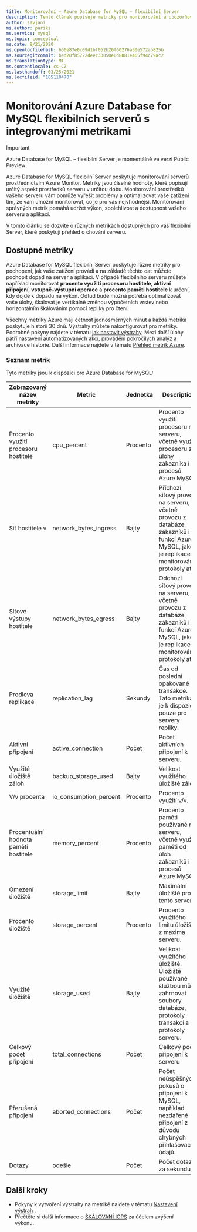 ```yaml
---
title: Monitorování – Azure Database for MySQL – flexibilní Server
description: Tento článek popisuje metriky pro monitorování a upozorňování Azure Database for MySQL flexibilního serveru, včetně informací o PROCESORech, úložištích a připojeních.
author: savjani
ms.author: pariks
ms.service: mysql
ms.topic: conceptual
ms.date: 9/21/2020
ms.openlocfilehash: 660e87e0c09d1bf052b20f60276a30e572ab825b
ms.sourcegitcommit: bed20f85722deec33050e0d8881e465f94c79ac2
ms.translationtype: MT
ms.contentlocale: cs-CZ
ms.lasthandoff: 03/25/2021
ms.locfileid: "105110470"
---
```

# <a name="monitor-azure-database-for-mysql-flexible-servers-with-built-in-metrics"></a>Monitorování Azure Database for MySQL flexibilních serverů s integrovanými metrikami

> [!IMPORTANT] 
> Azure Database for MySQL – flexibilní Server je momentálně ve verzi Public Preview.

Azure Database for MySQL flexibilní Server poskytuje monitorování serverů prostřednictvím Azure Monitor. Metriky jsou číselné hodnoty, které popisují určitý aspekt prostředků serveru v určitou dobu. Monitorování prostředků vašeho serveru vám pomůže vyřešit problémy a optimalizovat vaše zatížení tím, že vám umožní monitorovat, co je pro vás nejvhodnější. Monitorování správných metrik pomáhá udržet výkon, spolehlivost a dostupnost vašeho serveru a aplikací.

V tomto článku se dozvíte o různých metrikách dostupných pro váš flexibilní Server, které poskytují přehled o chování serveru.

## <a name="available-metrics"></a>Dostupné metriky

Azure Database for MySQL flexibilní Server poskytuje různé metriky pro pochopení, jak vaše zatížení provádí a na základě těchto dat můžete pochopit dopad na server a aplikaci. V případě flexibilního serveru můžete například monitorovat **procento využití procesoru hostitele**, **aktivní připojení**, **vstupně-výstupní operace** a **procento paměti hostitele** k určení, kdy dojde k dopadu na výkon. Odtud bude možná potřeba optimalizovat vaše úlohy, škálovat je vertikálně změnou výpočetních vrstev nebo horizontálním škálováním pomocí repliky pro čtení.

Všechny metriky Azure mají četnost jednosměrných minut a každá metrika poskytuje historii 30 dnů. Výstrahy můžete nakonfigurovat pro metriky. Podrobné pokyny najdete v tématu [jak nastavit výstrahy](./how-to-alert-on-metric.md). Mezi další úlohy patří nastavení automatizovaných akcí, provádění pokročilých analýz a archivace historie. Další informace najdete v tématu [Přehled metrik Azure](../../azure-monitor/data-platform.md).

### <a name="list-of-metrics"></a>Seznam metrik
Tyto metriky jsou k dispozici pro Azure Database for MySQL:

|Zobrazovaný název metriky|Metric|Jednotka|Description|
|---|---|---|---|
|Procento využití procesoru hostitele|cpu_percent|Procento|Procento využití procesoru na serveru, včetně využití procesoru z úlohy zákazníka i procesů Azure MySQL|
|Síť hostitele v |network_bytes_ingress|Bajty|Příchozí síťový provoz na serveru, včetně provozu z databáze zákazníků i funkcí Azure MySQL, jako je replikace, monitorování, protokoly atd.|
|Síťové výstupy hostitele|network_bytes_egress|Bajty|Odchozí síťový provoz na serveru, včetně provozu z databáze zákazníků i funkcí Azure MySQL, jako je replikace, monitorování, protokoly atd.|
|Prodleva replikace|replication_lag|Sekundy|Čas od poslední opakované transakce. Tato metrika je k dispozici pouze pro servery repliky.|
|Aktivní připojení|active_connection|Počet|Počet aktivních připojení k serveru.|
|Využité úložiště záloh|backup_storage_used|Bajty|Velikost využitého úložiště záloh.|
|V/v procenta|io_consumption_percent|Procento|Procento využití v/v.|
|Procentuální hodnota paměti hostitele|memory_percent|Procento|Procento paměti používané na serveru, včetně využití paměti od úloh zákazníků i procesů Azure MySQL|
|Omezení úložiště|storage_limit|Bajty|Maximální úložiště pro tento server.|
|Procento úložiště|storage_percent|Procento|Procento využitého limitu úložiště z maxima serveru.|
|Využité úložiště|storage_used|Bajty|Velikost využitého úložiště. Úložiště používané službou může zahrnovat soubory databáze, protokoly transakcí a protokoly serveru.|
|Celkový počet připojení|total_connections|Počet|Celkový počet připojení k serveru|
|Přerušená připojení|aborted_connections|Počet|Počet neúspěšných pokusů o připojení k MySQL, například nezdařené připojení z důvodu chybných přihlašovacích údajů.|
|Dotazy|odešle|Počet|Počet dotazů za sekundu|

## <a name="next-steps"></a>Další kroky
- Pokyny k vytvoření výstrahy na metrikě najdete v tématu [Nastavení výstrah](./how-to-alert-on-metric.md) .
- Přečtěte si další informace o [ŠKÁLOVÁNÍ IOPS](./concepts/../concepts-compute-storage.md#iops) za účelem zvýšení výkonu.